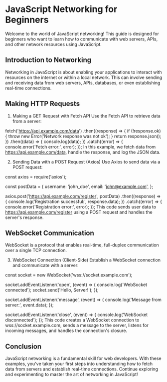# JavaScript Networking for Beginners

Welcome to the world of JavaScript networking! This guide is designed for beginners who want to learn how to communicate with web servers, APIs, and other network resources using JavaScript.

## Introduction to Networking
Networking in JavaScript is about enabling your applications to interact with resources on the internet or within a local network. This can involve sending and receiving data from web servers, APIs, databases, or even establishing real-time connections.

## Making HTTP Requests
1. Making a GET Request with Fetch API
Use the Fetch API to retrieve data from a server:

fetch('https://api.example.com/data')
  .then((response) => {
    if (!response.ok) {
      throw new Error('Network response was not ok');
    }
    return response.json();
  })
  .then((data) => {
    console.log(data);
  })
  .catch((error) => {
    console.error('Fetch error:', error);
  });
In this example, we fetch data from https://api.example.com/data, handle the response, and log the JSON data.

2. Sending Data with a POST Request (Axios)
Use Axios to send data via a POST request:

const axios = require('axios');

const postData = {
  username: 'john_doe',
  email: 'john@example.com',
};

axios.post('https://api.example.com/register', postData)
  .then((response) => {
    console.log('Registration successful:', response.data);
  })
  .catch((error) => {
    console.error('Registration error:', error);
  });
This code sends user data to https://api.example.com/register using a POST request and handles the server's response.

## WebSocket Communication
WebSocket is a protocol that enables real-time, full-duplex communication over a single TCP connection.

3. WebSocket Connection (Client-Side)
Establish a WebSocket connection and communicate with a server:

const socket = new WebSocket('wss://socket.example.com');

socket.addEventListener('open', (event) => {
  console.log('WebSocket connected');
  socket.send('Hello, Server!');
});

socket.addEventListener('message', (event) => {
  console.log('Message from server:', event.data);
});

socket.addEventListener('close', (event) => {
  console.log('WebSocket disconnected');
});
This code creates a WebSocket connection to wss://socket.example.com, sends a message to the server, listens for incoming messages, and handles the connection's closure.

## Conclusion
JavaScript networking is a fundamental skill for web developers. With these examples, you've taken your first steps into understanding how to fetch data from servers and establish real-time connections. Continue exploring and experimenting to master the art of networking in JavaScript!
